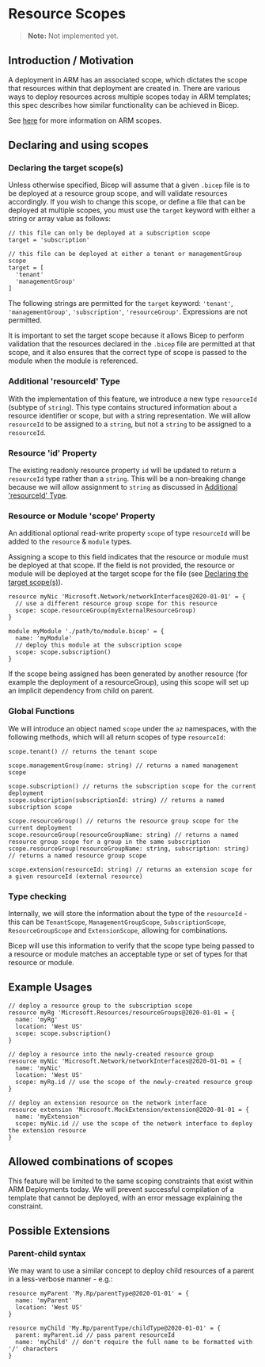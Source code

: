 # Resource Scopes
> **Note:** Not implemented yet.

## Introduction / Motivation
A deployment in ARM has an associated scope, which dictates the scope that resources within that deployment are created in. There are various ways to deploy resources across multiple scopes today in ARM templates; this spec describes how similar functionality can be achieved in Bicep.

See [here][arm-scopes] for more information on ARM scopes.

## Declaring and using scopes

### Declaring the target scope(s)
Unless otherwise specified, Bicep will assume that a given `.bicep` file is to be deployed at a resource group scope, and will validate resources accordingly. If you wish to change this scope, or define a file that can be deployed at multiple scopes, you must use the `target` keyword with either a string or array value as follows:

```bicep
// this file can only be deployed at a subscription scope
target = 'subscription'
```

```bicep
// this file can be deployed at either a tenant or managementGroup scope
target = [
  'tenant'
  'managementGroup'
]
```

The following strings are permitted for the `target` keyword: `'tenant'`, `'managementGroup'`, `'subscription'`, `'resourceGroup'`. Expressions are not permitted.

It is important to set the target scope because it allows Bicep to perform validation that the resources declared in the `.bicep` file are permitted at that scope, and it also ensures that the correct type of scope is passed to the module when the module is referenced.

### Additional 'resourceId' Type
With the implementation of this feature, we introduce a new type `resourceId` (subtype of `string`). This type contains structured information about a resource identifier or scope, but with a string representation. We will allow `resourceId` to be assigned to a `string`, but not a `string` to be assigned to a `resourceId`.

### Resource 'id' Property
The existing readonly resource property `id` will be updated to return a `resourceId` type rather than a `string`. This will be a non-breaking change because we will allow assignment to `string` as discussed in [Additional 'resourceId' Type](#additional-resourceid-type).

### Resource or Module 'scope' Property
An additional optional read-write property `scope` of type `resourceId` will be added to the `resource` & `module` types.

Assigning a scope to this field indicates that the resource or module must be deployed at that scope. If the field is not provided, the resource or module will be deployed at the target scope for the file (see [Declaring the target scope(s)](#declaring-the-target-scopes)).

```bicep
resource myNic 'Microsoft.Network/networkInterfaces@2020-01-01' = {
  // use a different resource group scope for this resource
  scope: scope.resourceGroup(myExternalResourceGroup)
}

module myModule './path/to/module.bicep' = {
  name: 'myModule'
  // deploy this module at the subscription scope
  scope: scope.subscription()
}
```

If the scope being assigned has been generated by another resource (for example the deployment of a resourceGroup), using this scope will set up an implicit dependency from child on parent.

### Global Functions
We will introduce an object named `scope` under the `az` namespaces, with the following methods, which will all return scopes of type `resourceId`:

```bicep
scope.tenant() // returns the tenant scope
  
scope.managementGroup(name: string) // returns a named management scope

scope.subscription() // returns the subscription scope for the current deployment
scope.subscription(subscriptionId: string) // returns a named subscription scope

scope.resourceGroup() // returns the resource group scope for the current deployment
scope.resourceGroup(resourceGroupName: string) // returns a named resource group scope for a group in the same subscription
scope.resourceGroup(resourceGroupName: string, subscription: string)  // returns a named resource group scope

scope.extension(resourceId: string) // returns an extension scope for a given resourceId (external resource)
```

### Type checking
Internally, we will store the information about the type of the `resourceId` - this can be `TenantScope`, `ManagementGroupScope`, `SubscriptionScope`, `ResourceGroupScope` and `ExtensionScope`, allowing for combinations.

Bicep will use this information to verify that the scope type being passed to a resource or module matches an acceptable type or set of types for that resource or module.

## Example Usages
```bicep
// deploy a resource group to the subscription scope
resource myRg 'Microsoft.Resources/resourceGroups@2020-01-01 = {
  name: 'myRg'
  location: 'West US'
  scope: scope.subscription()
}

// deploy a resource into the newly-created resource group
resource myNic 'Microsoft.Network/networkInterfaces@2020-01-01 = {
  name: 'myNic'
  location: 'West US'
  scope: myRg.id // use the scope of the newly-created resource group
}

// deploy an extension resource on the network interface
resource extension 'Microsoft.MockExtension/extension@2020-01-01 = {
  name: 'myExtension'
  scope: myNic.id // use the scope of the network interface to deploy the extension resource
}
```

## Allowed combinations of scopes
This feature will be limited to the same scoping constraints that exist within ARM Deployments today. We will prevent successful compilation of a template that cannot be deployed, with an error message explaining the constraint.

## Possible Extensions

### Parent-child syntax
We may want to use a similar concept to deploy child resources of a parent in a less-verbose manner - e.g.:
```bicep
resource myParent 'My.Rp/parentType@2020-01-01' = {
  name: 'myParent'
  location: 'West US'
}

resource myChild 'My.Rp/parentType/childType@2020-01-01' = {
  parent: myParent.id // pass parent resourceId
  name: 'myChild' // don't require the full name to be formatted with '/' characters
}
```

[arm-scopes]: https://docs.microsoft.com/en-us/azure/azure-resource-manager/management/overview#understand-scope
